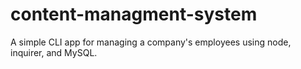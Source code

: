 # content-managment-system
A simple CLI app for managing a company's employees using node, inquirer, and MySQL.
